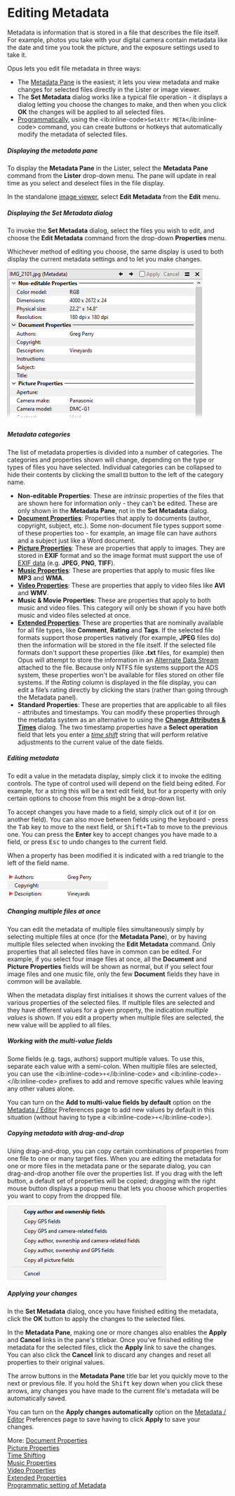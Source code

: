 # Editing Metadata

Metadata is information that is stored in a file that describes the file itself. For example, photos you take with your digital camera contain metadata like the date and time you took the picture, and the exposure settings used to take it.

Opus lets you edit file metadata in three ways:

- The [Metadata Pane](/Manual/basic_concepts/the_lister/metadata_pane.md) is the easiest; it lets you view metadata and make changes for selected files directly in the Lister or image viewer.
- The **Set Metadata** dialog works like a typical file operation - it displays a dialog letting you choose the changes to make, and then when you click **OK** the changes will be applied to all selected files.
- [Programmatically](/Manual/file_operations/editing_metadata/programmatic_setting_of_metadata.md), using the \<ib:inline-code\>`SetAttr META`\</ib:inline-code\> command, you can create buttons or hotkeys that automatically modify the metadata of selected files.

##### Displaying the metadata pane

To display the **Metadata Pane** in the Lister, select the **Metadata Pane** command from the **Lister** drop-down menu. The pane will update in real time as you select and deselect files in the file display.

In the standalone [image viewer](/Manual/additional_functionality/viewing_images/RAEDME.md), select **Edit Metadata** from the **Edit** menu.

##### Displaying the Set Metadata dialog

To invoke the **Set Metadata** dialog, select the files you wish to edit, and choose the **Edit Metadata** command from the drop-down **Properties** menu.

Whichever method of editing you choose, the same display is used to both display the current metadata settings and to let you make changes.

![](/Manual/images/media/13/metadata_example.png) 

##### Metadata categories

The list of metadata properties is divided into a number of categories. The categories and properties shown will change, depending on the type or types of files you have selected. Individual categories can be collapsed to hide their contents by clicking the small ![](/Manual/images/media/metadata_collapse.png) button to the left of the category name.

- **Non-editable Properties**: These are *intrinsic* properties of the files that are shown here for information only - they can't be edited. These are only shown in the **Metadata Pane**, not in the **Set Metadata** dialog.
- **[Document Properties](/Manual/file_operations/editing_metadata/document_properties.md)**: Properties that apply to documents (author, copyright, subject, etc.). Some non-document file types support some of these properties too - for example, an image file can have authors and a subject just like a Word document.
- **[Picture Properties](/Manual/file_operations/editing_metadata/picture_properties.md)**: These are properties that apply to images. They are stored in **EXIF** format and so the image format must support the use of [EXIF data](http://en.wikipedia.org/wiki/EXIF) (e.g. **JPEG**, **PNG**, **TIFF**).
- **[Music Properties](/Manual/file_operations/editing_metadata/music_properties/RAEDME.md)**: These are properties that apply to music files like **MP3** and **WMA**.
- **[Video Properties](/Manual/file_operations/editing_metadata/video_properties.md)**: These are properties that apply to video files like **AVI** and **WMV**.
- **Music & Movie Properties**: These are properties that apply to both music and video files. This category will only be shown if you have both music and video files selected at once.
- **[Extended Properties](/Manual/file_operations/editing_metadata/extended_properties.md)**: These are properties that are nominally available for all file types, like **Comment**, **Rating** and **Tags**. If the selected file formats support those properties natively (for example, **JPEG** files do) then the information will be stored in the file itself. If the selected file formats don't support these properties (like **.txt** files, for example) then Opus will attempt to store the information in an [Alternate Data Stream](http://en.wikipedia.org/wiki/Alternate_data_stream) attached to the file. Because only NTFS file systems support the ADS system, these properties won't be available for files stored on other file systems. If the *Rating* column is displayed in the file display, you can edit a file’s rating directly by clicking the stars (rather than going through the Metadata panel).
- **Standard Properties**: These are properties that are applicable to all files - attributes and timestamps. You can modify these properties through the metadata system as an alternative to using the **[Change Attributes & Times](changing_attributes.md)** dialog. The two timestamp properties have a **Select operation** field that lets you enter a *[time shift](/Manual/file_operations/editing_metadata/time_shifting.md)* string that will perform relative adjustments to the current value of the date fields.

##### Editing metadata

To edit a value in the metadata display, simply click it to invoke the editing controls. The type of control used will depend on the field being edited. For example, for a string this will be a text edit field, but for a property with only certain options to choose from this might be a drop-down list.

To accept changes you have made to a field, simply click out of it (or on another field). You can also move between fields using the keyboard - press the <kbd>Tab</kbd> key to move to the next field, or <kbd>Shift+Tab</kbd> to move to the previous one. You can press the **Enter** key to accept changes you have made to a field, or press <kbd>Esc</kbd> to undo changes to the current field.

When a property has been modified it is indicated with a red triangle to the left of the field name.

![](/Manual/images/media/13/metadata_edit_example.png) 

##### Changing multiple files at once

You can edit the metadata of multiple files simultaneously simply by selecting multiple files at once (for the **Metadata Pane**), or by having multiple files selected when invoking the **Edit Metadata** command. Only properties that all selected files have in common can be edited. For example, if you select four image files at once, all the **Document** and **Picture Properties** fields will be shown as normal, but if you select four image files and one music file, only the few **Document** fields they have in common will be available.

When the metadata display first initialises it shows the current values of the various properties of the selected files. If multiple files are selected and they have different values for a given property, the indication *multiple values* is shown. If you edit a property when multiple files are selected, the new value will be applied to all files.

##### Working with the multi-value fields

Some fields (e.g. tags, authors) support multiple values. To use this, separate each value with a semi-colon. When multiple files are selected, you can use the \<ib:inline-code\>`+`\</ib:inline-code\> and \<ib:inline-code\>`-`\</ib:inline-code\> prefixes to add and remove specific values while leaving any other values alone.

You can turn on the **Add to multi-value fields by default** option on the [Metadata / Editor](/Manual/preferences/preferences_categories/file_operations/metadata/editor.md) Preferences page to add new values by default in this situation (without having to type a \<ib:inline-code\>`+`\</ib:inline-code\>).

##### Copying metadata with drag-and-drop

Using drag-and-drop, you can copy certain combinations of properties from one file to one or many target files. When you are editing the metadata for one or more files in the metadata pane or the separate dialog, you can drag-and-drop another file over the properties list. If you drag with the left button, a default set of properties will be copied; dragging with the right mouse button displays a popup menu that lets you choose which properties you want to copy from the dropped file.

![](/Manual/images/media/13/copy_metadata.png) 

##### Applying your changes

In the **Set Metadata** dialog, once you have finished editing the metadata, click the **OK** button to apply the changes to the selected files.

In the **Metadata Pane**, making one or more changes also enables the **Apply** and **Cancel** links in the pane's titlebar. Once you've finished editing the metadata for the selected files, click the **Apply** link to save the changes. You can also click the **Cancel** link to discard any changes and reset all properties to their original values.

The arrow buttons in the **Metadata Pane** title bar let you quickly move to the next or previous file. If you hold the <kbd>Shift</kbd> key down when you click these arrows, any changes you have made to the current file's metadata will be automatically saved.

You can turn on the **Apply changes automatically** option on the [Metadata / Editor](/Manual/preferences/preferences_categories/file_operations/metadata/editor.md) Preferences page to save having to click **Apply** to save your changes.

More: [Document Properties](/Manual/file_operations/editing_metadata/document_properties.md)  
[Picture Properties](/Manual/file_operations/editing_metadata/picture_properties.md)  
[Time Shifting](/Manual/file_operations/editing_metadata/time_shifting.md)  
[Music Properties](/Manual/file_operations/editing_metadata/music_properties/RAEDME.md)  
[Video Properties](/Manual/file_operations/editing_metadata/video_properties.md)  
[Extended Properties](/Manual/file_operations/editing_metadata/extended_properties.md)  
[Programmatic setting of Metadata](/Manual/file_operations/editing_metadata/programmatic_setting_of_metadata.md)  
